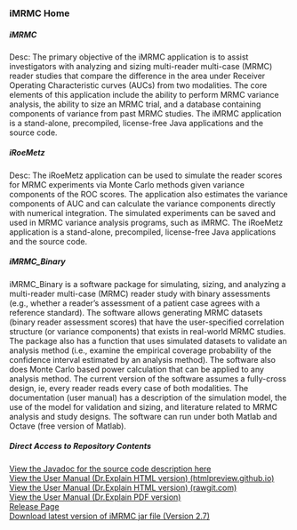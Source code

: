 <h3>iMRMC Home</h3>


<h5>iMRMC</h5>

Desc: The primary objective of the iMRMC application is to assist investigators with analyzing and sizing multi-reader multi-case (MRMC) reader studies that compare the difference in the area under Receiver Operating Characteristic curves (AUCs) from two modalities. The core elements of this application include the ability to perform MRMC variance analysis, the ability to size an MRMC trial, and a database containing components of variance from past MRMC studies. The iMRMC application is a stand-alone, precompiled, license-free Java applications and the source code. 

<h5>iRoeMetz</h5>

Desc: The iRoeMetz application can be used to simulate the reader scores for MRMC experiments via Monte Carlo methods given variance components of the ROC scores. The application also estimates the variance components of AUC and can calculate the variance components directly with numerical integration. The simulated experiments can be saved and used in MRMC variance analysis programs, such as iMRMC. The iRoeMetz application is a stand-alone, precompiled, license-free Java applications and the source code. 

<h5>iMRMC_Binary</h5>

iMRMC_Binary is a software package for simulating, sizing, and analyzing a multi-reader multi-case (MRMC) reader study with binary assessments (e.g., whether a reader’s assessment of a patient case agrees with a reference standard). The software allows generating MRMC datasets (binary reader assessment scores) that have the user-specified correlation structure (or variance components) that exists in real-world MRMC studies. The package also has a function that uses simulated datasets to validate an analysis method (i.e., examine the empirical coverage probability of the confidence interval estimated by an analysis method). The software also does Monte Carlo based power calculation that can be applied to any analysis method. The current version of the software assumes a fully-cross design, ie, every reader reads every case of both modalities. The documentation (user manual) has a description of the simulation model, the use of the model for validation and sizing, and literature related to MRMC analysis and study designs. The software can run under both Matlab and Octave (free version of Matlab). 


<h5>Direct Access to Repository Contents</h5>
<a href="https://htmlpreview.github.io/?https://raw.githubusercontent.com/dillipemmanuel/imrmc/master/javadoc/index.html?index-files/index-1.html"> View the Javadoc for the source code description here </a><br/>
<a href="https://htmlpreview.github.io/?https://raw.githubusercontent.com/dillipemmanuel/iMRMC/master/standalone_application/iMRMC/userManual/index.htm"> View the User Manual (Dr.Explain HTML version) (htmlpreview.github.io)</a><br/>
<a href="https://rawgit.com/dillipemmanuel/iMRMC/standalone_application/iMRMC/userManual/index.htm"> View the User Manual (Dr.Explain HTML version) (rawgit.com)</a><br/>
<a href="https://github.com/dillipemmanuel/imrmc/blob/master/standalone_application/iMRMC/usermanual.pdf"> View the User Manual (Dr.Explain PDF version)</a><br/>
<a href="https://github.com/dillipemmanuel/imrmc/releases" rel="nofollow">Release Page</a><br/>
<a href="https://github.com/dillipemmanuel/imrmc/raw/master/standalone_application/iMRMC-v2p7.jar"> Download latest version of iMRMC jar file (Version 2.7)</a><br/>
